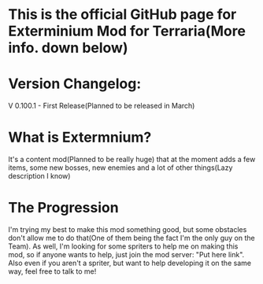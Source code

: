 # This is the official GitHub page for Exterminium Mod for Terraria(More info. down below)

# Version Changelog:
V 0.100.1 - First Release(Planned to be released in March)

# What is Extermnium?
It's a content mod(Planned to be really huge) that at the moment adds a few items, some new bosses, new enemies and a lot of other things(Lazy description I know)

# The Progression
I'm trying my best to make this mod something good, but some obstacles don't allow me to do that(One of them being the fact I'm the only guy on the Team). As well, I'm looking for some spriters to help me on making this mod, so if anyone wants to help, just join the mod server: "Put here link". Also even if you aren't a spriter, but want to help developing it on the same way, feel free to talk to me!


